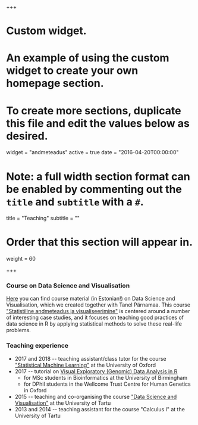 +++
# Custom widget.
# An example of using the custom widget to create your own homepage section.
# To create more sections, duplicate this file and edit the values below as desired.
widget = "andmeteadus"
active = true
date = "2016-04-20T00:00:00"

# Note: a full width section format can be enabled by commenting out the `title` and `subtitle` with a `#`.
title = "Teaching"
subtitle = ""

# Order that this section will appear in.
weight = 60

+++

### Course on Data Science and Visualisation

<div id="mybanner">
</div>

[Here](http://andmeteadus.github.io/2015/) you can find course material (in Estonian!) on Data Science and Visualisation, which we created together with Tanel Pärnamaa.
This course ["Statistiline andmeteadus ja visualiseerimine"](http://andmeteadus.github.io/2015/) is centered around a number of interesting case studies, and it focuses on teaching good practices of data science in R by applying statistical methods to solve these real-life problems. 
### Teaching experience

* 2017 and 2018 -- teaching assistant/class tutor for the course ["Statistical Machine Learning"](http://www.stats.ox.ac.uk/~palamara/teaching/SML18/SML18.html) at the University of Oxford
* 2017 -- tutorial on [Visual Exploratory (Genomic) Data Analysis in R](https://htmlpreview.github.io/?https://raw.githubusercontent.com/kasparmartens/datavis-tutorial/master/2017_12_12_slides.html) 
    * for MSc students in Bioinformatics at the University of Birmingham
    * for DPhil students in the Wellcome Trust Centre for Human Genetics in Oxford
* 2015 -- teaching and co-organising the course ["Data Science and Visualisation"](http://andmeteadus.github.io/2015/) at the University of Tartu
* 2013 and 2014 -- teaching assistant for the course "Calculus I" at the University of Tartu
